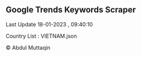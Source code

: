 

## Google Trends Keywords Scraper 
 
Last Update 18-01-2023 , 09:40:10

Country List :
VIETNAM.json



© Abdul Muttaqin 
